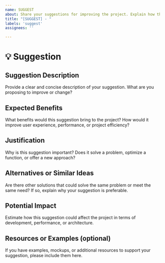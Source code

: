 ```yaml
---
name: SUGGEST
about: Share your suggestions for improving the project. Explain how they could optimize the user experience or performance. Be specific and offer concrete ideas to allow for constructive evaluation.
title: "[SUGGEST] - "
labels: 'suggest'
assignees: ''

---
```

# 💡 Suggestion

## Suggestion Description

Provide a clear and concise description of your suggestion. What are you proposing to improve or change?

## Expected Benefits

What benefits would this suggestion bring to the project? How would it improve user experience, performance, or project efficiency?

## Justification

Why is this suggestion important? Does it solve a problem, optimize a function, or offer a new approach?

## Alternatives or Similar Ideas

Are there other solutions that could solve the same problem or meet the same need? If so, explain why your suggestion is preferable.

## Potential Impact

Estimate how this suggestion could affect the project in terms of development, performance, or architecture.

## Resources or Examples (optional)

If you have examples, mockups, or additional resources to support your suggestion, please include them here.